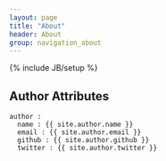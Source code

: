 ```yaml
---
layout: page
title: "About"
header:	About
group: navigation_about
---
```

{% include JB/setup %}

## Author Attributes


    author :
      name : {{ site.author.name }}
      email : {{ site.author.email }}
      github : {{ site.author.github }}
      twitter : {{ site.author.twitter }}
